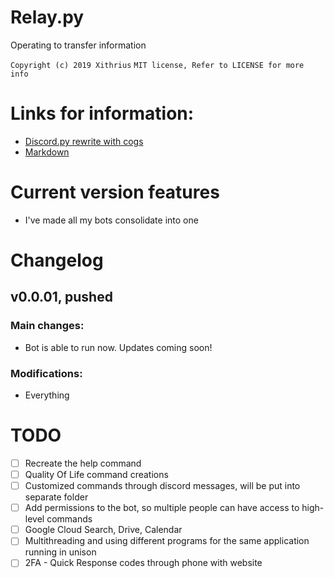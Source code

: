 # Relay.py
Operating to transfer information

`Copyright (c) 2019 Xithrius`
`MIT license, Refer to LICENSE for more info`


# Links for information:
* [Discord.py rewrite with cogs](https://gist.github.com/EvieePy/d78c061a4798ae81be9825468fe146be)
* [Markdown](https://guides.github.com/features/mastering-markdown/)


# Current version features
* I've made all my bots consolidate into one 


# Changelog

## v0.0.01, pushed
### Main changes:
* Bot is able to run now. Updates coming soon!
### Modifications:
* Everything


# TODO
- [ ] Recreate the help command
- [ ] Quality Of Life command creations
- [ ] Customized commands through discord messages, will be put into separate folder
- [ ] Add permissions to the bot, so multiple people can have access to high-level commands
- [ ] Google Cloud Search, Drive, Calendar
- [ ] Multithreading and using different programs for the same application running in unison
- [ ] 2FA - Quick Response codes through phone with website
